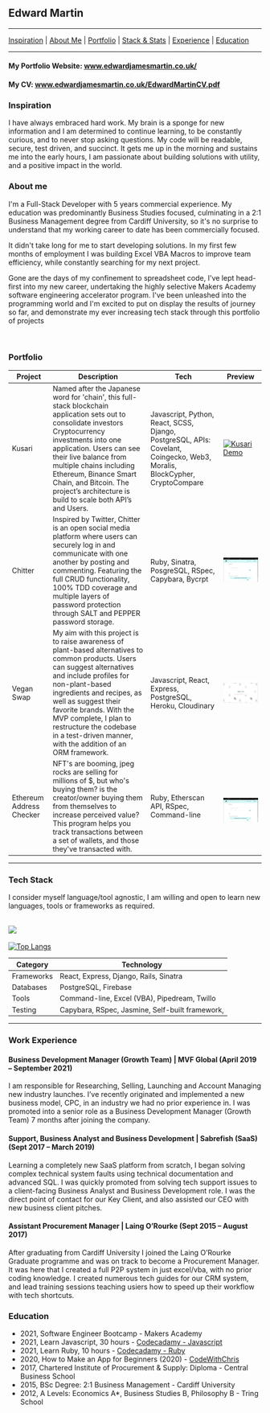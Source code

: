 ## Edward Martin

---

[Inspiration](#Inspiration) | [About Me](#About) | [Portfolio](#Projects) | [Stack & Stats](#Stack) | [Experience](#Experience) | [Education](#Education)

---

#### My Portfolio Website: www.edwardjamesmartin.co.uk/

#### My CV: www.edwardjamesmartin.co.uk/EdwardMartinCV.pdf

### <a name="Inspiration">Inspiration</a>

I have always embraced hard work. My brain is a sponge for new information and I am determined to continue learning, to be constantly curious, and to never stop asking questions. My code will be readable, secure, test driven, and succinct.
It gets me up in the morning and sustains me into the early hours, I am passionate about building solutions with utility, and a positive impact in the world.

### <a name="About">About me</a>

I'm a Full-Stack Developer with 5 years commercial experience. My education was predominantly Business Studies focused, culminating in a 2:1 Business Management degree from Cardiff University, so it's no surprise to understand that my working career to date has been commercially focused.

It didn't take long for me to start developing solutions. In my first few months of employment I was building Excel VBA Macros to improve team efficiency, while constantly searching for my next project.

Gone are the days of my confinement to spreadsheet code, I've lept head-first into my new career, undertaking the highly selective Makers Academy software engineering accelerator program. I've been unleashed into the programming world and I'm excited to put on display the results of journey so far, and demonstrate my ever increasing tech stack through this portfolio of projects

<br />

### <a name="Projects">Portfolio</a>

| Project                  | Description                                                                                                                                                                                                                                                                                                                                                         | Tech                                                                                                                      | Preview                                                                                                                           |
| ------------------------ | ------------------------------------------------------------------------------------------------------------------------------------------------------------------------------------------------------------------------------------------------------------------------------------------------------------------------------------------------------------------- | ------------------------------------------------------------------------------------------------------------------------- | --------------------------------------------------------------------------------------------------------------------------------- |
| Kusari                   | Named after the Japanese word for 'chain', this full-stack blockchain application sets out to consolidate investors Cryptocurrency investments into one application. Users can see their live balance from multiple chains including Ethereum, Binance Smart Chain, and Bitcoin. The project’s architecture is build to scale both API’s and Users.                 | Javascript, Python, React, SCSS, Django, PostgreSQL, APIs: Covelant, Coingecko, Web3, Moralis, BlockCypher, CryptoCompare | [![Kusari Demo](https://img.youtube.com/vi/pigj0cxPyOQ/0.jpg)](https://www.youtube.com/embed/pigj0cxPyOQ?start=1)                 |
| Chitter                  | Inspired by Twitter, Chitter is an open social media platform where users can securely log in and communicate with one another by posting and commenting. Featuring the full CRUD functionality, 100% TDD coverage and multiple layers of password protection through SALT and PEPPER password storage.                                                             | Ruby, Sinatra, PosgreSQL, RSpec, Capybara, Bycrpt                                                                         | <img src="https://github.com/EMDevelop/public_resources/blob/main/gifs/Chitter/gifs/reply.gif" width="auto" height="">            |
| Vegan Swap               | My aim with this project is to raise awareness of plant-based alternatives to common products. Users can suggest alternatives and include profiles for non-plant-based ingredients and recipes, as well as suggest their favorite brands. With the MVP complete, I plan to restructure the codebase in a test-driven manner, with the addition of an ORM framework. | Javascript, React, Express, PostgreSQL, Heroku, Cloudinary                                                                | <img src="https://raw.githubusercontent.com/EMDevelop/public_resources/main/gifs/veganswap/veganswap.gif" width="auto" height=""> |
| Ethereum Address Checker | NFT's are booming, jpeg rocks are selling for millions of $, but who's buying them? is the creator/owner buying them from themselves to increase perceived value? This program helps you track transactions between a set of wallets, and those they've transacted with.                                                                                            | Ruby, Etherscan API, RSpec, Command-line                                                                                  | ![]() <img src="https://github.com/EMDevelop/public_resources/blob/main/gifs/Chitter/gifs/reply.gif" width="auto" height="">      |

---

### <a name="Stack">Tech Stack</a>

I consider myself language/tool agnostic, I am willing and open to learn new languages, tools or frameworks as required.

<br />

<img src ="https://github-readme-stats.vercel.app/api?username=EMdevelop&&show_icons=true&theme=panda&hide_rank=true&border_radius=5&hide_title=true">

[![Top Langs](https://github-readme-stats.vercel.app/api/top-langs/?username=emdevelop&layout=compact&theme=panda)](https://github.com/emdevelop/github-readme-stats)

| Category   | Technology                                      |
| ---------- | ----------------------------------------------- |
| Frameworks | React, Express, Django, Rails, Sinatra          |
| Databases  | PostgreSQL, Firebase                            |
| Tools      | Command-line, Excel (VBA), Pipedream, Twillo    |
| Testing    | Capybara, RSpec, Jasmine, Self-built framework, |

---

### <a name="Experience">Work Experience</a>

#### Business Development Manager (Growth Team) | MVF Global (April 2019 – September 2021)

I am responsible for Researching, Selling, Launching and Account Managing new industry launches. I’ve recently originated and implemented a new business model, CPC, in an industry we had no prior experience in. I was promoted into a senior role as a Business Development Manager (Growth Team) 7 months after joining the company.

#### Support, Business Analyst and Business Development | Sabrefish (SaaS) (Sept 2017 – March 2019)

Learning a completely new SaaS platform from scratch, I began solving complex technical system faults using technical documentation and advanced SQL. I was quickly promoted from solving tech support issues to a client-facing Business Analyst and Business Development role. I was the direct point of contact for our Key Client, and also assisted our CEO with new business client pitches.

#### Assistant Procurement Manager | Laing O’Rourke (Sept 2015 – August 2017)

After graduating from Cardiff University I joined the Laing O’Rourke Graduate programme and was on track to become a Procurement Manager. It was here that I created a full P2P system in just excel/vba, with no prior coding knowledge. I created numerous tech guides for our CRM system, and lead training sessions teaching usiers how to speed up their workflow with tech shortcuts.

### <a name="Education">Education</a>

- 2021, Software Engineer Bootcamp - Makers Academy
- 2021, Learn Javascript, 30 hours - [Codecadamy - Javascript](https://www.codecademy.com/learn/introduction-to-javascript)
- 2021, Learn Ruby, 10 hours - [Codecadamy - Ruby](https://www.codecademy.com/learn/learn-ruby)
- 2020, How to Make an App for Beginners (2020) - [CodeWithChris](https://www.youtube.com/playlist?list=PLMRqhzcHGw1ZkH8RuznGMS0NZs0jWQQ5a)
- 2017, Chartered Institute of Procurement & Supply: Diploma - Central Business School
- 2015, BSc Degree: 2:1 Business Management - Cardiff University
- 2012, A Levels: Economics A\*, Business Studies B, Philosophy B - Tring School
